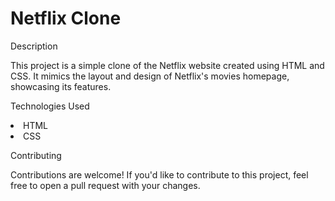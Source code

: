 # Netflix Clone
Description

This project is a simple clone of the Netflix website created using HTML and CSS. It mimics the layout and design of Netflix's movies homepage, showcasing its features.

Technologies Used

<li>HTML</li>
<li>CSS</li>


Contributing

Contributions are welcome! If you'd like to contribute to this project, feel free to open a pull request with your changes.